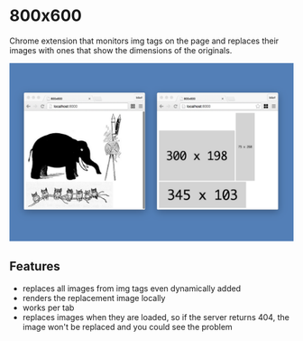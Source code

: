 # 800x600

Chrome extension that monitors img tags on the page and replaces their images with ones that show the dimensions of the originals.

![screenshot-01](https://raw.githubusercontent.com/bliof/800x600/master/screenshots/01.png)

## Features
  - replaces all images from img tags even dynamically added
  - renders the replacement image locally
  - works per tab
  - replaces images when they are loaded, so if the server returns 404, the image won't be replaced and you could see the problem
